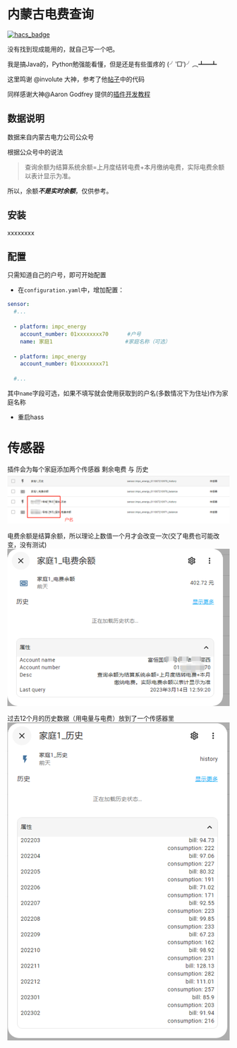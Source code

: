 
# 内蒙古电费查询

[![hacs_badge](https://img.shields.io/badge/HACS-Default-41BDF5.svg)](https://github.com/hacs/integration)


没有找到现成能用的，就自己写一个吧。

我是搞Java的，Python勉强能看懂，但是还是有些蛋疼的 (╯‵□′)╯︵┻━┻

这里鸣谢 @involute 大神，参考了他[帖子](https://bbs.hassbian.com/thread-13820-1-1.html)中的代码

同样感谢大神@Aaron Godfrey 提供的[插件开发教程](https://aarongodfrey.dev/home%20automation/building_a_home_assistant_custom_component_part_1/)


## 数据说明

数据来自内蒙古电力公司公众号

根据公众号中的说法

>查询余额为结算系统余额=上月度结转电费+本月缴纳电费，实际电费余额以表计显示为准。

所以，余额***不是实时余额***，仅供参考。

## 安装

xxxxxxxx

## 配置

只需知道自己的户号，即可开始配置

+ 在`configuration.yaml`中，增加配置：
```yaml
sensor:
  #...

  - platform: impc_energy
    account_number: 01xxxxxxxx70      #户号
    name: 家庭1                       #家庭名称（可选）
    
  - platform: impc_energy             
    account_number: 01xxxxxxxx71      

  #...
```
其中`name`字段可选，如果不填写就会使用获取到的户名(多数情况下为住址)作为家庭名称

+ 重启hass

# 传感器
插件会为每个家庭添加两个传感器 剩余电费 与 历史
![image](https://github.com/NiaoBlush/impc_energy/blob/master/img/20230316221439.png?raw=true)

电费余额是结算余额，所以理论上数值一个月才会改变一次(交了电费也可能改变，没有测试)
![image](https://github.com/NiaoBlush/impc_energy/blob/master/img/20230316221605.png?raw=true)

过去12个月的历史数据（用电量与电费）放到了一个传感器里
![image](https://github.com/NiaoBlush/impc_energy/blob/master/img/20230316221718.png?raw=true)

